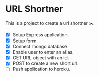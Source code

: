 # URL Shortner

This is a project to create a url shortner ✂️

- [x] Setup Express application.
- [x] Setup form.
- [x] Connect mongo database.
- [x] Enable user to enter an alias.
- [x] GET URL object with an id.
- [x] POST to create a new short url.
- [ ] Push application to heroku.
